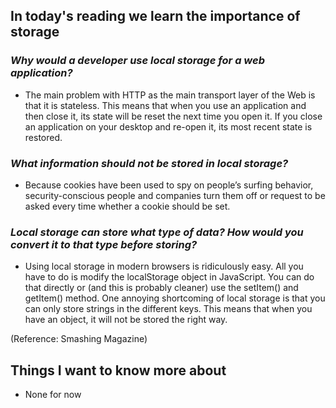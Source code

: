 ## In today's reading  we learn the importance of storage ##

### *Why would a developer use local storage for a web application?* ###

- The main problem with HTTP as the main transport layer of the Web is that it is stateless. This means that when you use an application and then close it, its state will be reset the next time you open it. If you close an application on your desktop and re-open it, its most recent state is restored.


### *What information should not be stored in local storage?* ###

- Because cookies have been used to spy on people’s surfing behavior, security-conscious people and companies turn them off or request to be asked every time whether a cookie should be set.

### *Local storage can store what type of data? How would you convert it to that type before storing?* ###

- Using local storage in modern browsers is ridiculously easy. All you have to do is modify the localStorage object in JavaScript. You can do that directly or (and this is probably cleaner) use the setItem() and getItem() method. One annoying shortcoming of local storage is that you can only store strings in the different keys. This means that when you have an object, it will not be stored the right way.


(Reference: Smashing Magazine)

## Things I want to know more about 

- None for now